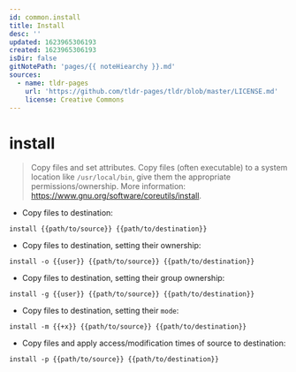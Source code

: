 ```yaml
---
id: common.install
title: Install
desc: ''
updated: 1623965306193
created: 1623965306193
isDir: false
gitNotePath: 'pages/{{ noteHiearchy }}.md'
sources:
  - name: tldr-pages
    url: 'https://github.com/tldr-pages/tldr/blob/master/LICENSE.md'
    license: Creative Commons
---
```

# install

> Copy files and set attributes.
> Copy files (often executable) to a system location like `/usr/local/bin`, give them the appropriate permissions/ownership.
> More information: <https://www.gnu.org/software/coreutils/install>.

- Copy files to destination:

`install {{path/to/source}} {{path/to/destination}}`

- Copy files to destination, setting their ownership:

`install -o {{user}} {{path/to/source}} {{path/to/destination}}`

- Copy files to destination, setting their group ownership:

`install -g {{user}} {{path/to/source}} {{path/to/destination}}`

- Copy files to destination, setting their `mode`:

`install -m {{+x}} {{path/to/source}} {{path/to/destination}}`

- Copy files and apply access/modification times of source to destination:

`install -p {{path/to/source}} {{path/to/destination}}`

